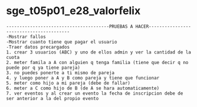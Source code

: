 # sge_t05p01_e28_valorfelix

    ---------------------------------------PRUEBAS A HACER----------------------------------------
    -Mostrar fallos
    -Mostrar cuanto tiene que pagar el usuario
    -Traer datos precargados
    1. crear 3 usuarios (ABC) y uno de ellos admin y ver la cantidad de la cuota
    2. meter famila a A con alguien q tenga familia (tiene que decir q no puede por q ya tiene pareja)
    3. no puedes ponerte a ti mismo de pareja
    4. y luego poner a A y B como pareja y tiene que funcionar
    5. meter como hijo a mi pareja (debe de fallar)
    6. meter a C como hijo de B (de A se hara automaticamente)
    7. ver eventos y al crear un evento la fecha de inscripcion debe de ser anterior a la del propio evento


